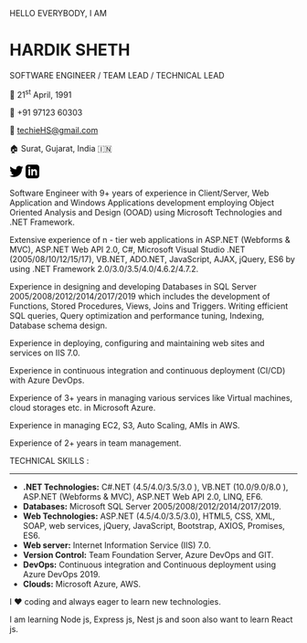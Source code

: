HELLO EVERYBODY, I AM

# HARDIK SHETH

SOFTWARE ENGINEER / TEAM LEAD / TECHNICAL LEAD

:date: 21<sup>st</sup> April, 1991

:iphone: +91 97123 60303

:email: techieHS@gmail.com

:house: Surat, Gujarat, India :india: 

<a title="@i_m_hs" href="https://twitter.com/i_m_hs"><svg xmlns="http://www.w3.org/2000/svg" width="24" height="24" viewBox="0 0 24 24"><path d="M24 4.557c-.883.392-1.832.656-2.828.775 1.017-.609 1.798-1.574 2.165-2.724-.951.564-2.005.974-3.127 1.195-.897-.957-2.178-1.555-3.594-1.555-3.179 0-5.515 2.966-4.797 6.045-4.091-.205-7.719-2.165-10.148-5.144-1.29 2.213-.669 5.108 1.523 6.574-.806-.026-1.566-.247-2.229-.616-.054 2.281 1.581 4.415 3.949 4.89-.693.188-1.452.232-2.224.084.626 1.956 2.444 3.379 4.6 3.419-2.07 1.623-4.678 2.348-7.29 2.04 2.179 1.397 4.768 2.212 7.548 2.212 9.142 0 14.307-7.721 13.995-14.646.962-.695 1.797-1.562 2.457-2.549z"/></svg></a>
<a title="Hardik Sheth" href="https://www.linkedin.com/in/hardik-sheth-a1557b46?lipi=urn%3Ali%3Apage%3Ad_flagship3_profile_view_base_contact_details%3Bgh4IAFbgT2iUb4KifdgjnQ%3D%3D"><svg xmlns="http://www.w3.org/2000/svg" width="24" height="24" viewBox="0 0 24 24"><path d="M19 0h-14c-2.761 0-5 2.239-5 5v14c0 2.761 2.239 5 5 5h14c2.762 0 5-2.239 5-5v-14c0-2.761-2.238-5-5-5zm-11 19h-3v-11h3v11zm-1.5-12.268c-.966 0-1.75-.79-1.75-1.764s.784-1.764 1.75-1.764 1.75.79 1.75 1.764-.783 1.764-1.75 1.764zm13.5 12.268h-3v-5.604c0-3.368-4-3.113-4 0v5.604h-3v-11h3v1.765c1.396-2.586 7-2.777 7 2.476v6.759z"/></svg></a> 

Software Engineer with 9+ years of experience in Client/Server, Web Application and Windows Applications development employing Object Oriented Analysis and Design (OOAD) using Microsoft Technologies and .NET Framework.

Extensive experience of n - tier web applications in ASP.NET (Webforms & MVC), ASP.NET Web API 2.0, C#, Microsoft Visual Studio .NET (2005/08/10/12/15/17), VB.NET, ADO.NET, JavaScript, AJAX, jQuery, ES6 by using .NET Framework 2.0/3.0/3.5/4.0/4.6.2/4.7.2.

Experience in designing and developing Databases in SQL Server 2005/2008/2012/2014/2017/2019 which includes the development of Functions, Stored Procedures, Views, Joins and Triggers. Writing efficient SQL queries, Query optimization and performance tuning, Indexing, Database schema design.

Experience in deploying, configuring and maintaining web sites and services on IIS 7.0.

Experience in continuous integration and continuous deployment (CI/CD) with Azure DevOps.

Experience of 3+ years in managing various services like Virtual machines, cloud storages etc. in Microsoft Azure.

Experience in managing EC2, S3, Auto Scaling, AMIs in AWS.

Experience of 2+ years in team management.

TECHNICAL SKILLS :

---

- **.NET Technologies:** C#.NET (4.5/4.0/3.5/3.0 ), VB.NET (10.0/9.0/8.0 ), ASP.NET (Webforms & MVC), ASP.NET Web API 2.0, LINQ, EF6.
- **Databases:** Microsoft SQL Server 2005/2008/2012/2014/2017/2019.
- **Web Technologies:** ASP.NET (4.5/4.0/3.5/3.0), HTML5, CSS, XML, SOAP, web services, jQuery, JavaScript, Bootstrap, AXIOS, Promises, ES6.
- **Web server:** Internet Information Service (IIS) 7.0.
- **Version Control:** Team Foundation Server, Azure DevOps and GIT.
- **DevOps:** Continuous integration and Continuous deployment using Azure DevOps 2019.
- **Clouds:** Microsoft Azure, AWS.

I :heart: coding and always eager to learn new technologies.

I am learning Node js, Express js, Nest js and soon also want to learn React js.

